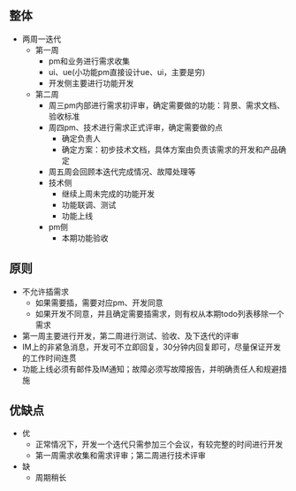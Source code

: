 ## 整体
- 两周一迭代
	- 第一周
		- pm和业务进行需求收集
		- ui、ue(小功能pm直接设计ue、ui，主要是穷)
		- 开发侧主要进行功能开发
	- 第二周
		- 周三pm内部进行需求初评审，确定需要做的功能：背景、需求文档、验收标准
		- 周四pm、技术进行需求正式评审，确定需要做的点
			- 确定负责人
			- 确定方案：初步技术文档，具体方案由负责该需求的开发和产品确定
		- 周五周会回顾本迭代完成情况、故障处理等
		- 技术侧
			- 继续上周未完成的功能开发
			- 功能联调、测试
			- 功能上线
		- pm侧
			- 本期功能验收
		
		
## 原则
- 不允许插需求
	- 如果需要插，需要对应pm、开发同意
	- 如果开发不同意，并且确定需要插需求，则有权从本期todo列表移除一个需求
- 第一周主要进行开发，第二周进行测试、验收、及下迭代的评审
- IM上的非紧急消息，开发可不立即回复，30分钟内回复即可，尽量保证开发的工作时间连贯
- 功能上线必须有邮件及IM通知；故障必须写故障报告，并明确责任人和规避措施

## 优缺点
- 优
	- 正常情况下，开发一个迭代只需参加三个会议，有较完整的时间进行开发
	- 第一周需求收集和需求评审；第二周进行技术评审
- 缺
	- 周期稍长
	

